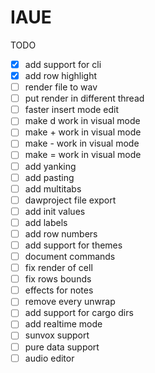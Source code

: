 # IAUE

TODO
- [x] add support for cli
- [x] add row highlight
- [ ] render file to wav
- [ ] put render in different thread
- [ ] faster insert mode edit
- [ ] make d work in visual mode
- [ ] make + work in visual mode
- [ ] make - work in visual mode
- [ ] make = work in visual mode
- [ ] add yanking
- [ ] add pasting
- [ ] add multitabs
- [ ] dawproject file export
- [ ] add init values
- [ ] add labels
- [ ] add row numbers
- [ ] add support for themes
- [ ] document commands
- [ ] fix render of cell
- [ ] fix rows bounds
- [ ] effects for notes
- [ ] remove every unwrap
- [ ] add support for cargo dirs
- [ ] add realtime mode
- [ ] sunvox support
- [ ] pure data support
- [ ] audio editor
